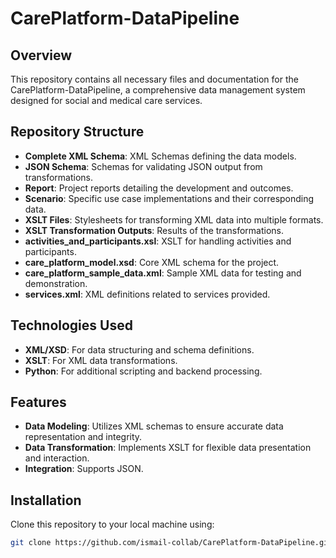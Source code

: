 # CarePlatform-DataPipeline

## Overview
This repository contains all necessary files and documentation for the CarePlatform-DataPipeline, a comprehensive data management system designed for social and medical care services.

## Repository Structure
- **Complete XML Schema**: XML Schemas defining the data models.
- **JSON Schema**: Schemas for validating JSON output from transformations.
- **Report**: Project reports detailing the development and outcomes.
- **Scenario**: Specific use case implementations and their corresponding data.
- **XSLT Files**: Stylesheets for transforming XML data into multiple formats.
- **XSLT Transformation Outputs**: Results of the transformations.
- **activities_and_participants.xsl**: XSLT for handling activities and participants.
- **care_platform_model.xsd**: Core XML schema for the project.
- **care_platform_sample_data.xml**: Sample XML data for testing and demonstration.
- **services.xml**: XML definitions related to services provided.

## Technologies Used
- **XML/XSD**: For data structuring and schema definitions.
- **XSLT**: For XML data transformations.
- **Python**: For additional scripting and backend processing.

## Features
- **Data Modeling**: Utilizes XML schemas to ensure accurate data representation and integrity.
- **Data Transformation**: Implements XSLT for flexible data presentation and interaction.
- **Integration**: Supports JSON.

## Installation
Clone this repository to your local machine using:
```bash
git clone https://github.com/ismail-collab/CarePlatform-DataPipeline.git
